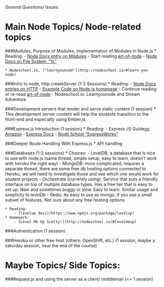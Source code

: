 *General Questions/ Issues*

# Main Node Topics/ Node-related topics

###Modules, Purpose of Modules, Implementation of Modules in Node.js
    * Reading:
        - [Node Docs entry on Modules](http://nodejs.org/api/modules.html)
        - Start reading [art-of-node](https://github.com/maxogden/art-of-node)
        - [Node Docs on File System, "fs"](http://nodejs.org/api/fs.html)

    * Nodeschool.io, ["learnyounode"](http://nodeschool.io/#learn-you-node)

###Intro to node, http.createServer (1-2 Sessions)
    * Reading:
        - [Node Docs entries on HTTP](http://nodejs.org/api/http.html)
        - [Example Code on Node.js homepage](http://nodejs.org/)
        - Continue reading or re-read [art-of-node](https://github.com/maxogden/art-of-node)
        - Nodeschool.io: Learnyounode and Stream Adventure

###Development servers that render and serve static content (1 session)
    * This development server content will help the students transition to the front-end and especially using Ember.js. 

###Express.js Introduction (1 session)
    * Reading:
        - Express JS Guide[on Amazon](http://www.amazon.com/Express-js-Guide-Comprehensive-Book-ebook/dp/B00G2V3EYA/ref=sr_1_1?ie=UTF8&qid=1395702558&sr=8-1&keywords=Express.js+guide)
        - [Express Docs](http://expressjs.com/api.html)
        - [Node School "ExpressWorks"](http://nodeschool.io/#expressworks)

###Deeper Route Handling With Express.js
    * API handling

###Databases (1-2 sessions)
    * Choices: 
        - LevelDB: a database that is nice to use with node.js (same thread, simple setup, easy to learn, doesn't work with heroku the right way)
        - MongoDB: more complicated, requires a separate thread, there are some free db hosting options connected to Heroku, we will need to investigate those and see which one would work for student projects
        - Orchestrate (currently using): Service that puts a friendly interface on top of multiple database types. Has a free tier that is easy to set up. New and sometimes buggy or slow. Easy to learn. Similar usage and simplicity to levelDb
        - Redis: As easy to use as mongo, if you use a small subset of features. Not sure about any free hosting options. 


    * Reading:
        - [levelup docs](https://www.npmjs.org/package/levelup)
    * Homework:
        - [Level Me Up Scotty!](http://nodeschool.io/#levelmeup)

###Authentication (1 session)

###Heroku or other free host (others: OpenShift, etc.) (1 session, maybe a saturday session, near the end of the course)

# Maybe Topics/ Side Topics: 

###Request.js and using the server as a client/ middleman (<= 1 session)

